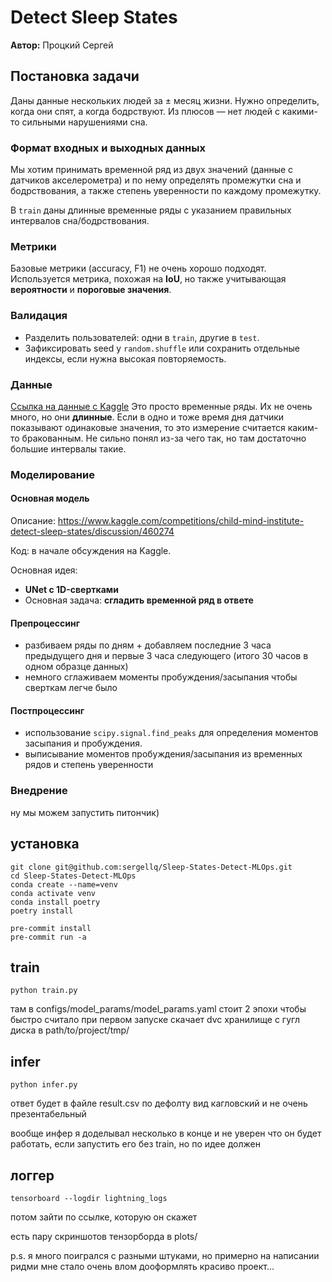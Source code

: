 # Detect Sleep States

**Автор:** Процкий Сергей

## Постановка задачи

Даны данные нескольких людей за ± месяц жизни. Нужно определить, когда они спят,
а когда бодрствуют. Из плюсов — нет людей с какими-то сильными нарушениями сна.

### Формат входных и выходных данных

Мы хотим принимать временной ряд из двух значений (данные с датчиков
акселерометра) и по нему определять промежутки сна и бодрствования, а также
степень уверенности по каждому промежутку.

В `train` даны длинные временные ряды с указанием правильных интервалов
сна/бодрствования.

### Метрики

Базовые метрики (accuracy, F1) не очень хорошо подходят. Используется метрика,
похожая на **IoU**, но также учитывающая **вероятности** и **пороговые
значения**.

### Валидация

- Разделить пользователей: одни в `train`, другие в `test`.
- Зафиксировать seed у `random.shuffle` или сохранить отдельные индексы, если
  нужна высокая повторяемость.

### Данные

[Ссылка на данные с Kaggle](https://www.kaggle.com/competitions/child-mind-institute-detect-sleep-states/data)
Это просто временные ряды. Их не очень много, но они **длинные**. Если в одно и
тоже время дня датчики показывают одинаковые значения, то это измерение
считается каким-то бракованным. Не сильно понял из-за чего так, но там
достаточно большие интервалы такие.

### Моделирование

#### Основная модель

Описание:
https://www.kaggle.com/competitions/child-mind-institute-detect-sleep-states/discussion/460274

Код: в начале обсуждения на Kaggle.

Основная идея:

- **UNet с 1D-свертками**
- Основная задача: **сгладить временной ряд в ответе**

#### Препроцессинг

- разбиваем ряды по дням + добавляем последние 3 часа предыдущего дня и первые 3
  часа следующего (итого 30 часов в одном образце данных)
- немного сглаживаем моменты пробуждения/засыпания чтобы сверткам легче было

#### Постпроцессинг

- использование `scipy.signal.find_peaks` для определения моментов засыпания и
  пробуждения.
- выписывание моментов пробуждения/засыпания из временных рядов и степень
  уверенности

### Внедрение

ну мы можем запустить питончик)

## установка

```
git clone git@github.com:sergellq/Sleep-States-Detect-MLOps.git
cd Sleep-States-Detect-MLOps
conda create --name=venv
conda activate venv
conda install poetry
poetry install
```

```
pre-commit install
pre-commit run -a
```

## train

```
python train.py
```

там в configs/model_params/model_params.yaml стоит 2 эпохи чтобы быстро считало
при первом запуске скачает dvc хранилище с гугл диска в path/to/project/tmp/

## infer

```
python infer.py
```

ответ будет в файле result.csv по дефолту вид кагловский и не очень
презентабельный

вообще инфер я доделывал несколько в конце и не уверен что он будет работать,
если запустить его без train, но по идее должен

## логгер

```
tensorboard --logdir lightning_logs
```

потом зайти по ссылке, которую он скажет

есть пару скриншотов тензорборда в plots/

p.s. я много поигрался с разными штуками, но примерно на написании ридми мне
стало очень влом дооформлять красиво проект...
